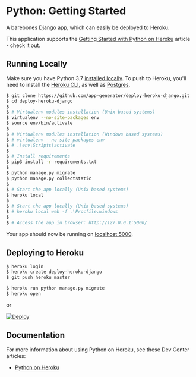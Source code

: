 # Python: Getting Started

A barebones Django app, which can easily be deployed to Heroku.

This application supports the [Getting Started with Python on Heroku](https://devcenter.heroku.com/articles/getting-started-with-python) article - check it out.

## Running Locally

Make sure you have Python 3.7 [installed locally](http://install.python-guide.org). To push to Heroku, you'll need to install the [Heroku CLI](https://devcenter.heroku.com/articles/heroku-cli), as well as [Postgres](https://devcenter.heroku.com/articles/heroku-postgresql#local-setup).

```sh
$ git clone https://github.com/app-generator/deploy-heroku-django.git
$ cd deploy-heroku-django
$ 
$ # Virtualenv modules installation (Unix based systems)
$ virtualenv --no-site-packages env
$ source env/bin/activate
$
$ # Virtualenv modules installation (Windows based systems)
$ # virtualenv --no-site-packages env
$ # .\env\Scripts\activate
$ 
$ # Install requirements
$ pip3 install -r requirements.txt
$ 
$ python manage.py migrate
$ python manage.py collectstatic
$ 
$ # Start the app locally (Unix based systems)
$ heroku local
$ 
$ # Start the app locally (Unix based systems)
$ # heroku local web -f .\Procfile.windows
$
$ # Access the app in browser: http://127.0.0.1:5000/
```

Your app should now be running on [localhost:5000](http://localhost:5000/).

## Deploying to Heroku

```sh
$ heroku login
$ heroku create deploy-heroku-django
$ git push heroku master

$ heroku run python manage.py migrate
$ heroku open
```
or

[![Deploy](https://www.herokucdn.com/deploy/button.svg)](https://heroku.com/deploy)

## Documentation

For more information about using Python on Heroku, see these Dev Center articles:

- [Python on Heroku](https://devcenter.heroku.com/categories/python)
